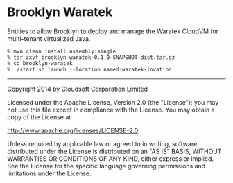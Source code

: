 Brooklyn Waratek
================

Entities to allow Brooklyn to deploy and manage the Waratek CloudVM
for multi-tenant virtualized Java.

    % mvn clean install assembly:single
    % tar zxvf brooklyn-waratek-0.1.0-SNAPSHOT-dist.tar.gz
    % cd brooklyn-waratek
    % ./start.sh launch --location named:waratek-location

----
Copyright 2014 by Cloudsoft Corporation Limited

Licensed under the Apache License, Version 2.0 (the "License");
you may not use this file except in compliance with the License.
You may obtain a copy of the License at

http://www.apache.org/licenses/LICENSE-2.0

Unless required by applicable law or agreed to in writing, software
distributed under the License is distributed on an "AS IS" BASIS,
WITHOUT WARRANTIES OR CONDITIONS OF ANY KIND, either express or implied.
See the License for the specific language governing permissions and
limitations under the License.

